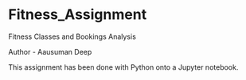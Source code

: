# Fitness_Assignment
 Fitness Classes and Bookings Analysis

Author - Aausuman Deep

This assignment has been done with Python onto a Jupyter notebook.
